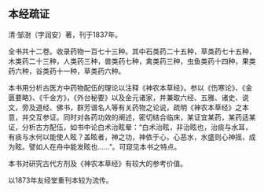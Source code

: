 ## 本经疏证

清·邹澍（字润安）著，刊于1837年。

全书共十二卷。收录药物一百七十三种。其中石类药二十五种，草类药七十五种，木类药二十三种，人类药三种，兽类药七种，禽类药三种，虫鱼类药十四种，果类药六种，谷类药十一种，草类药六种。

本书用分析古医方中药物配伍的理论以注释《神农本草经》。参以《伤寒论》、《金匮要略》、《千金方》，《外台秘要》以及金元诸家，并兼取六经、五雅、诸史、说文，旁及道经、佛书，群芳谱名人等有关药物之论说，疏明《神农本草经》之本意，并交互参证。同时对各药功效的阐述，密切结合临床，某证宜某药，某药适某证，分析古方配伍，如书中论白术治眩晕：“白术治眩，非治眩也，治痰与水耳，有痰与水何以能使人眩？盖眩者，神之功，神依于心，心恶水，水盛则心神摇，成为眩。譬如人在舟中能发眩也……”。可窥见本书之特点。

本书对研究古代方剂及《神农本草经》有较大的参考价值。

以1873年友经堂重刊本较为流传。
